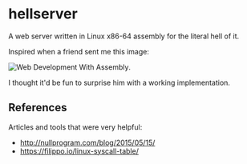 hellserver
===========

A web server written in Linux x86-64 assembly for the literal hell of it.

Inspired when a friend sent me this image:

![Web Development With Assembly](https://i.imgur.com/INBvStO.png).

I thought it'd be fun to surprise him with a working implementation.

References
----------

Articles and tools that were very helpful:

 - http://nullprogram.com/blog/2015/05/15/
 - https://filippo.io/linux-syscall-table/

